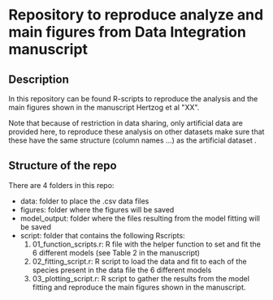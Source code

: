 # Repository to reproduce analyze and main figures from Data Integration manuscript

## Description

In this repository can be found R-scripts to reproduce the analysis and the main figures shown in the manuscript Hertzog et al "XX".

Note that because of restriction in data sharing, only artificial data are provided here, to reproduce these analysis on other datasets make sure that these have the same structure (column names ...) as the artificial dataset .


## Structure of the repo

There are 4 folders in this repo:

* data: folder to place the .csv data files
* figures: folder where the figures will be saved
* model_output: folder where the files resulting from the model fitting will be saved
* script: folder that contains the following Rscripts:
	1. 01_function_scripts.r: R file with the helper function to set and fit the 6 different models (see Table 2 in the manuscript)
	2. 02_fitting_script.r: R script to load the data and fit to each of the species present in the data file the 6 different models
	3. 03_plotting_script.r: R script to gather the results from the model fitting and reproduce the main figures shown in the manuscript.


